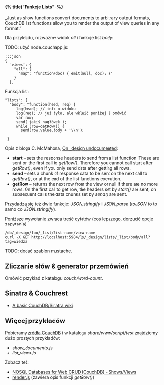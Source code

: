 #### {% title("Funkcje Lists") %}

„Just as show functions convert documents to arbitrary output formats,
CouchDB list functions allow you to render the output of view queries
in any format.”

Dla przykładu, rozważmy widok *all* i funkcje list *body*:


TODO: użyć node.couchapp.js:

    :::json
    {
      "views": {
        "all": {
          "map": "function(doc) { emit(null, doc); }"
        }
      },

Funkcja list:

    "lists": {
      "body": "function(head, req) {
         log(head); // info o widoku
         log(req); // już było, ale wkleić poniżej i omówić
         var row;
         send( jakiś nagłówek );
         while (row=getRow()) {
           send(row.value.body + '\\n');

     }

Opis z bloga C. McMahona, [On _design undocumented](http://caolanmcmahon.com/posts/on__designs_undocumented):

* **start** – sets the response headers to send from a list
  function. These are sent on the first call to *getRow()*. Therefore
  you cannot call start after *getRow()*, even if you only send data
  after getting all rows.
* **send** – sets a chunk of response data to be sent on the next call
  to *getRow()*, or at the end of the list functions execution.
* **getRow** – returns the next row from the view or null if there are
  no more rows. On the first call to get row, the headers set by
  *start()* are sent, on subsequent calls the data chunks set by *send()*
  are sent.

Przydadzą się też dwie funkcje: *JSON.stringify* i *JSON.parse*
(*toJSON* to to samo co *JSON.stringify*).

Poniższe wywołanie zwraca treść cytatów (coś lepszego, dorzucić opcje zapytania):

    /db/_design/foo/_list/list-name/view-name
    curl -X GET http://localhost:5984/ls/_design/lists/_list/body/all?tag=wiedza

TODO: dodać szablon mustache.


## Zliczanie słów & generator przemówień

Omówić przykład z katalogu *couch/word-count*.


## Sinatra & Couchrest

* [A basic CouchDB/Sinatra wiki](http://github.com/benatkin/weaky)


## Więcej przykładów

Pobieramy [źródła CouchDB](http://couchdb.apache.org/community/code.html)
i w katalogu *share/www/script/test* znajdziemy dużo prostych przykładów:

* *show_documents.js*
* *list_views.js*

Zobacz też:

* [NOSQL Databases for Web CRUD (CouchDB) - Shows/Views](http://java.dzone.com/articles/nosql-databases-web-crud)
* [render.js](http://svn.apache.org/viewvc/couchdb/trunk/share/server/render.js?view=markup)
  (zawiera opis funkcji *getRow()*)

